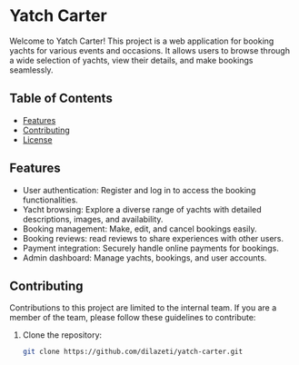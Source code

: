 # Yatch Carter

Welcome to Yatch Carter! This project is a web application for booking yachts for various events and occasions. It allows users to browse through a wide selection of yachts, view their details, and make bookings seamlessly.

## Table of Contents
- [Features](#features)
- [Contributing](#contributing)
- [License](#license)

## Features

- User authentication: Register and log in to access the booking functionalities.
- Yacht browsing: Explore a diverse range of yachts with detailed descriptions, images, and availability.
- Booking management: Make, edit, and cancel bookings easily.
- Booking reviews: read reviews to share experiences with other users.
- Payment integration: Securely handle online payments for bookings.
- Admin dashboard: Manage yachts, bookings, and user accounts.

## Contributing

Contributions to this project are limited to the internal team. If you are a member of the team, please follow these guidelines to contribute:

1. Clone the repository:

   ```bash
   git clone https://github.com/dilazeti/yatch-carter.git


